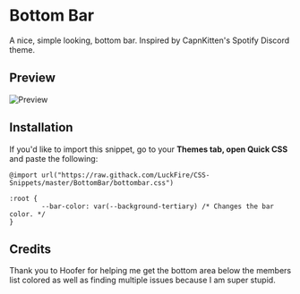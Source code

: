 # Bottom Bar
A nice, simple looking, bottom bar. Inspired by CapnKitten's Spotify Discord theme.

## Preview
![Preview](https://cdn.discordapp.com/attachments/738968109288914976/754151389784965170/unknown.png)

## Installation
If you'd like to import this snippet, go to your  **Themes tab, open Quick CSS**  and paste the following:

```
@import url("https://raw.githack.com/LuckFire/CSS-Snippets/master/BottomBar/bottombar.css")

:root {
		--bar-color: var(--background-tertiary) /* Changes the bar color. */
}
```

## Credits 
Thank you to Hoofer for helping me get the bottom area below the members list colored as well as finding multiple issues because I am super stupid.